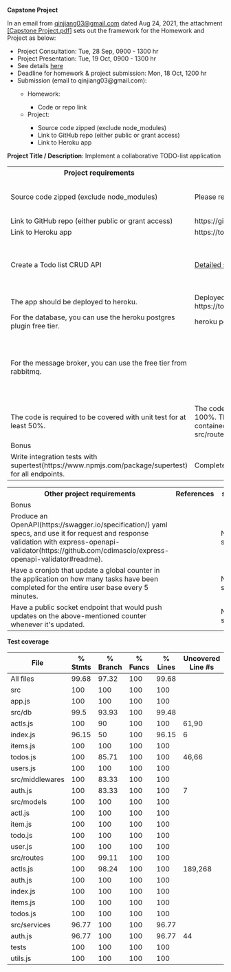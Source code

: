 **Capstone Project**

In an email from qinjiang03@gmail.com dated Aug 24, 2021, the attachment <a href="./Capstone Project.pdf">[Capstone Project.pdf]</a> 
sets out the framework for the Homework and Project as below:

<ul>
<li>Project Consultation: Tue, 28 Sep, 0900 - 1300 hr</li>
<li>Project Presentation: Tue, 19 Oct, 0900 - 1300 hr</li>
<li>See details <a href="https://docs.google.com/document/d/1HxLjVltFH4Imq2mjJn6eIwhB3158NwAo/edit">here</a></li>
<li>Deadline for homework & project submission: Mon, 18 Oct, 1200 hr</li>
<li>Submission (email to qinjiang03@gmail.com):</li>
    <ul><li>Homework:</li>
        <ul><li>Code or repo link</li></ul>
		<li>Project:</li>
        <ul><li>Source code zipped (exclude node_modules)</li>
		    <li>Link to GitHub repo (either public or grant access)</li>
		    <li>Link to Heroku app</li>
		</ul>
	</ul>
</ul>



**Project Title / Description**: Implement a collaborative TODO-list application

<table>
<tr><th>Project requirements</th><th>References</th><th>status</th>
</tr>
<tr>
<tr><td>Source code zipped (exclude node_modules)</td>
    <td>Please refer to the repository.</td>
	<td>To be prepared only at final rollout.</td>
</tr>
<tr><td>Link to GitHub repo (either public or grant access)</td>
    <td>https://github.com/encore428/BECapstone</td>
	<td>Completed</td>
</tr>
<tr><td>Link to Heroku app</td>
    <td>https://todoitem.herokuapp.com/</td>
	<td>Completed</td>
</tr>
<tr><td>Create a Todo list CRUD API</td>
    <td><a href="./API_funcspec.md">Detailed specifications.</a></td>
	<td>Completed. Extra features implemented.  Refer to the specifcations.</a></td>
</tr>
<tr><td>The app should be deployed to heroku.</td>
    <td>Deployed to https://todoitem.herokuapp.com/.</td>
	<td>Completed.</td>
</tr>
<tr><td>For the database, you can use the heroku postgres plugin free tier.</td>
    <td>heroku postgres plugin used.</td>
	<td>Completed.</td>
</tr>
<tr><td>For the message broker, you can use the free tier from rabbitmq.</td>
    <td></td>
	<td>Not started.  Access control API are updated instantoulsy instead of placing in queue.</td>
</tr>
<tr><td>The code is required to be covered with unit test for at least 50%.</td>
    <td>The code has been covered with unit test 100%.  The unit test cases are all contained 
	    within four test.js under the src/routes folder.</td>
	<td>'npm test' to execute all tests</td>
</tr>
<tr><td colspan="3">Bonus</td>
</tr>
<tr><td>Write integration tests with supertest(https://www.npmjs.com/package/supertest) for all endpoints.</td>
    <td>Completed with the file tests/int.test.js.</td>
	<td>'npm test' to execute all tests</td>
</tr>
</table>

<table>
<tr><th>Other project requirements</th><th>References</th><th>status</th>
</tr>
<tr><td colspan="3">Bonus</td>
</tr>
<tr><td>Produce an OpenAPI(https://swagger.io/specification/) yaml specs, and use it for request and response validation with 
    express-openapi-validator(https://github.com/cdimascio/express-openapi-validator#readme).</td>
    <td></td>
	<td>Not started</td>
</tr>
<tr><td>Have a cronjob that update a global counter in the application on how many tasks have been completed for the entire user 
    base every 5 minutes.</td>
    <td></td>
	<td>Not started</td>
</tr>
<tr><td>Have a public socket endpoint that would push updates on the above-mentioned counter whenever it's updated.</td>
    <td></td>
	<td>Not started</td>
</tr>
</table>

**Test coverage**

File             | % Stmts | % Branch | % Funcs | % Lines | Uncovered Line #s
-----------------|---------|----------|---------|---------|-------------------
All files        |   99.68 |    97.32 |     100 |   99.68 |
 src             |     100 |      100 |     100 |     100 |
  app.js         |     100 |      100 |     100 |     100 |
 src/db          |    99.5 |    93.93 |     100 |   99.48 |
  actls.js       |     100 |       90 |     100 |     100 | 61,90
  index.js       |   96.15 |       50 |     100 |   96.15 | 6
  items.js       |     100 |      100 |     100 |     100 |
  todos.js       |     100 |    85.71 |     100 |     100 | 46,66
  users.js       |     100 |      100 |     100 |     100 |
 src/middlewares |     100 |    83.33 |     100 |     100 |
  auth.js        |     100 |    83.33 |     100 |     100 | 7
 src/models      |     100 |      100 |     100 |     100 |
  actl.js        |     100 |      100 |     100 |     100 |
  item.js        |     100 |      100 |     100 |     100 |
  todo.js        |     100 |      100 |     100 |     100 |
  user.js        |     100 |      100 |     100 |     100 |
 src/routes      |     100 |    99.11 |     100 |     100 |
  actls.js       |     100 |    98.24 |     100 |     100 | 189,268
  auth.js        |     100 |      100 |     100 |     100 |
  index.js       |     100 |      100 |     100 |     100 |
  items.js       |     100 |      100 |     100 |     100 |
  todos.js       |     100 |      100 |     100 |     100 |
 src/services    |   96.77 |      100 |     100 |   96.77 |
  auth.js        |   96.77 |      100 |     100 |   96.77 | 44
 tests           |     100 |      100 |     100 |     100 |
  utils.js       |     100 |      100 |     100 |     100 |
